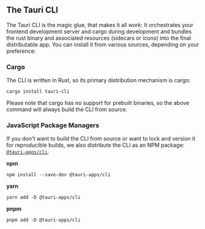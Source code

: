 ## The Tauri CLI

The Tauri CLI is the magic glue, that makes it all work: It
orchestrates your frontend development server and cargo during
development and bundles the rust binary and associated resources
(sidecars or icons) into the final distributable app. You can install
it from various sources, depending on your preference:

### Cargo

The CLI is written in Rust, so its primary distribution mechanism is
cargo:

```console
cargo install tauri-cli
```

Please note that cargo has no support for prebuilt binaries, so the
above command will always build the CLI from source.

### JavaScript Package Managers

If you don't want to build the CLI from source or want to lock and
version it for reproducible builds, we also distribute the CLI as an
NPM package: [`@tauri-apps/cli`].

**npm**

```console
npm install --save-dev @tauri-apps/cli
```

**yarn**

```console
yarn add -D @tauri-apps/cli
```

**pnpm**

```console
pnpm add -D @tauri-apps/cli
```

[`@tauri-apps/cli`]: https://www.npmjs.com/package/@tauri-apps/cli
